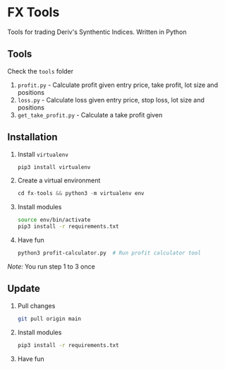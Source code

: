# FX Tools
Tools for trading Deriv's Synthentic Indices. Written in Python


## Tools

Check the `tools` folder

1. `profit.py` - Calculate profit given entry price, take profit, lot size and positions
2. `loss.py` - Calculate loss given entry price, stop loss, lot size and positions
3. `get_take_profit.py` - Calculate a take profit given

## Installation
1. Install `virtualenv`
    ```python
    pip3 install virtualenv
    ```
2. Create a virtual environment
    ```python
    cd fx-tools && python3 -m virtualenv env
    ```
3. Install modules
    ```sh
    source env/bin/activate
    pip3 install -r requirements.txt
    ```
4. Have fun
    ```sh
    python3 profit-calculator.py  # Run profit calculator tool
    ```

*Note:* You run step 1 to 3 once

## Update

1. Pull changes 
    ```sh 
    git pull origin main
    ```
3. Install modules
    ```sh
    pip3 install -r requirements.txt
    ```
4. Have fun
